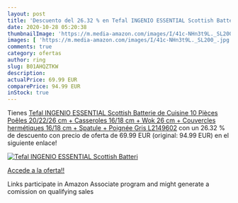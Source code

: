 ```yaml
---
layout: post
title: 'Descuento del 26.32 % en Tefal INGENIO ESSENTIAL Scottish Batteri'
date: 2020-10-28 05:20:38
thumbnailImage: 'https://m.media-amazon.com/images/I/41c-NHn3t9L._SL200_.jpg'
images: [ 'https://m.media-amazon.com/images/I/41c-NHn3t9L._SL200_.jpg' ]
comments: true
category: ofertas
author: ring
slug: B01AHQZTKW
description:
actualPrice: 69.99 EUR
comparePrice: 94.99 EUR
inStock: true
---
```


Tienes [Tefal INGENIO ESSENTIAL Scottish Batterie de Cuisine 10 Pièces Poêles 20/22/26 cm + Casseroles 16/18 cm + Wok 26 cm + Couvercles hermétiques 16/18 cm + Spatule + Poignée Gris L2149602](https://www.amazon.fr/dp/B01AHQZTKW/?tag=tolees0d-21) con un 26.32 % de descuento con precio de oferta de 69.99 EUR (original: 94.99 EUR) en el siguiente enlace!

[![Tefal INGENIO ESSENTIAL Scottish Batteri](https://m.media-amazon.com/images/I/41c-NHn3t9L._SL200_.jpg)](https://www.amazon.fr/dp/B01AHQZTKW/?tag=tolees0d-21)

[Accede a la oferta!!](https://www.amazon.fr/dp/B01AHQZTKW/?tag=tolees0d-21)

Links participate in Amazon Associate program and might generate a comission on qualifying sales


